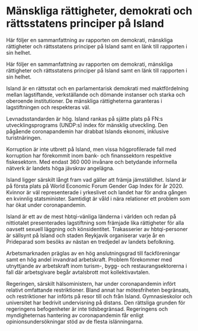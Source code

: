 # Mänskliga rättigheter, demokrati och rättsstatens principer på Island

Här följer en sammanfattning av rapporten om demokrati, mänskliga rättigheter och rättsstatens principer på Island samt en länk till rapporten i sin helhet.

Här följer en sammanfattning av rapporten om demokrati, mänskliga rättigheter och rättsstatens principer på Island samt en länk till rapporten i sin helhet.

Island är en rättsstat och en parlamentarisk demokrati med maktfördelning mellan lagstiftande, verkställande och dömande instanser och starka och oberoende institutioner. De mänskliga rättigheterna garanteras i lagstiftningen och respekteras väl.

Levnadsstandarden är hög. Island rankas på sjätte plats på FN:s utvecklingsprograms (UNDP:s) index för mänsklig utveckling. Den pågående coronapandemin har drabbat Islands ekonomi, inklusive turistnäringen.

Korruption är inte utbrett på Island, men vissa högprofilerade fall med korruption har förekommit inom bank- och finanssektorn respektive fiskesektorn. Med endast 360 000 invånare och betydande informella nätverk är landets höga jävskrav angelägna.

Island ligger särskilt långt fram vad gäller att främja jämställdhet. Island är på första plats på World Economic Forum Gender Gap Index för år 2020. Kvinnor är väl representerade i yrkeslivet och landet har för andra gången en kvinnlig statsminister. Samtidigt är våld i nära relationer ett problem som har ökat under coronapandemin.

Island är ett av de mest hbtqi-vänliga länderna i världen och redan på nittiotalet presenterades lagstiftning som främjade lika rättigheter för alla oavsett sexuell läggning och könsidentitet. Trakasserier av hbtqi-personer är sällsynt på Island och staden Reykjavik organiserar varje år en Prideparad som besöks av nästan en tredjedel av landets befolkning.

Arbetsmarknaden präglas av en hög anslutningsgrad till fackföreningar samt en hög andel invandrad arbetskraft. Problem förekommer med utnyttjande av arbetskraft inom turism-, bygg- och restaurangsektorerna i fall där arbetsgivare begår avtalsbrott mot kollektivavtalen.

Regeringen, särskilt hälsoministern, har under coronapandemin infört relativt omfattande restriktioner. Bland annat har mötesfriheten begränsats, och restriktioner har införts på resor till och från Island. Gymnasieskolor och universitet har bedrivit undervisning på distans. Den rättsliga grunden för regeringens befogenheter är inte tidsbegränsad. Regeringens och myndigheternas hantering av coronapandemin får enligt opinionsundersökningar stöd av de flesta islänningarna.
